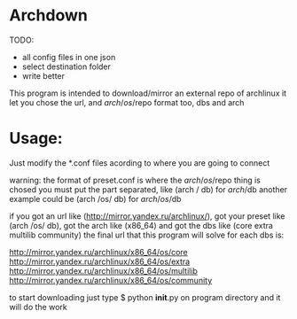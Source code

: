  # Archdown

 TODO:
 - all config files in one json
 - select destination folder
 - write better


 This program is intended to download/mirror an external repo of archlinux
 it let you chose the url, and $arch/os/$repo format too, dbs and arch

 # Usage:
 Just modify the *.conf files acording to where you are going to connect
 
 warning:
 the format of preset.conf is where the $arch/os/$repo thing is chosed
 you must put the part separated, like (arch / db) for $arch/$db
 another example could be (arch /os/ db) for $arch/os/$db

 if you got an url like  (http://mirror.yandex.ru/archlinux/),
 got your preset like (arch /os/ db),
 got the arch like (x86_64)
 and got the dbs like (core extra multilib community)
 the final url that this program will solve for each dbs is:

 http://mirror.yandex.ru/archlinux/x86_64/os/core
 http://mirror.yandex.ru/archlinux/x86_64/os/extra
 http://mirror.yandex.ru/archlinux/x86_64/os/multilib
 http://mirror.yandex.ru/archlinux/x86_64/os/community
 
 to start downloading just type
 $ python __init__.py
 on program directory and it will do the work 
